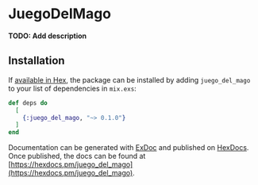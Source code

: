# JuegoDelMago

**TODO: Add description**

## Installation

If [available in Hex](https://hex.pm/docs/publish), the package can be installed
by adding `juego_del_mago` to your list of dependencies in `mix.exs`:

```elixir
def deps do
  [
    {:juego_del_mago, "~> 0.1.0"}
  ]
end
```

Documentation can be generated with [ExDoc](https://github.com/elixir-lang/ex_doc)
and published on [HexDocs](https://hexdocs.pm). Once published, the docs can
be found at [https://hexdocs.pm/juego_del_mago](https://hexdocs.pm/juego_del_mago).

